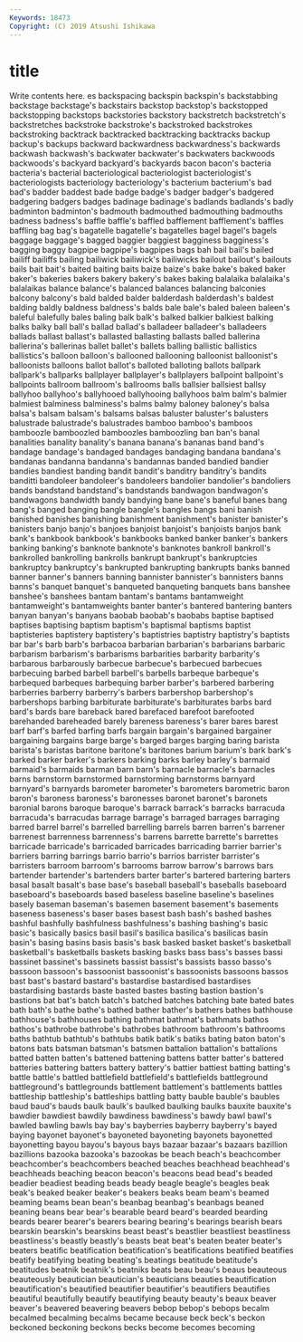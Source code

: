 ```yaml
---
Keywords: 18473
Copyright: (C) 2019 Atsushi Ishikawa
---
```


# title

Write contents here.
es backspacing backspin backspin's backstabbing backstage backstage's backstairs backstop
backstop's backstopped backstopping backstops backstories backstory backstretch backstretch's backstretches backstroke
backstroke's backstroked backstrokes backstroking backtrack backtracked backtracking backtracks backup backup's
backups backward backwardness backwardness's backwards backwash backwash's backwater backwater's backwaters
backwoods backwoods's backyard backyard's backyards bacon bacon's bacteria bacteria's bacterial
bacteriological bacteriologist bacteriologist's bacteriologists bacteriology bacteriology's bacterium bacterium's bad bad's
badder baddest bade badge badge's badger badger's badgered badgering badgers
badges badinage badinage's badlands badlands's badly badminton badminton's badmouth badmouthed
badmouthing badmouths badness badness's baffle baffle's baffled bafflement bafflement's baffles
baffling bag bag's bagatelle bagatelle's bagatelles bagel bagel's bagels baggage
baggage's bagged baggier baggiest bagginess bagginess's bagging baggy bagpipe bagpipe's
bagpipes bags bah bail bail's bailed bailiff bailiffs bailing bailiwick
bailiwick's bailiwicks bailout bailout's bailouts bails bait bait's baited baiting
baits baize baize's bake bake's baked baker baker's bakeries bakers
bakery bakery's bakes baking balalaika balalaika's balalaikas balance balance's balanced
balances balancing balconies balcony balcony's bald balded balder balderdash balderdash's
baldest balding baldly baldness baldness's balds bale bale's baled baleen
baleen's baleful balefully bales baling balk balk's balked balkier balkiest
balking balks balky ball ball's ballad ballad's balladeer balladeer's balladeers
ballads ballast ballast's ballasted ballasting ballasts balled ballerina ballerina's ballerinas
ballet ballet's ballets balling ballistic ballistics ballistics's balloon balloon's ballooned
ballooning balloonist balloonist's balloonists balloons ballot ballot's balloted balloting ballots
ballpark ballpark's ballparks ballplayer ballplayer's ballplayers ballpoint ballpoint's ballpoints ballroom
ballroom's ballrooms balls ballsier ballsiest ballsy ballyhoo ballyhoo's ballyhooed ballyhooing
ballyhoos balm balm's balmier balmiest balminess balminess's balms balmy baloney
baloney's balsa balsa's balsam balsam's balsams balsas baluster baluster's balusters
balustrade balustrade's balustrades bamboo bamboo's bamboos bamboozle bamboozled bamboozles bamboozling
ban ban's banal banalities banality banality's banana banana's bananas band
band's bandage bandage's bandaged bandages bandaging bandana bandana's bandanas bandanna
bandanna's bandannas banded bandied bandier bandies bandiest banding bandit bandit's
banditry banditry's bandits banditti bandoleer bandoleer's bandoleers bandolier bandolier's bandoliers
bands bandstand bandstand's bandstands bandwagon bandwagon's bandwagons bandwidth bandy bandying
bane bane's baneful banes bang bang's banged banging bangle bangle's
bangles bangs bani banish banished banishes banishing banishment banishment's banister
banister's banisters banjo banjo's banjoes banjoist banjoist's banjoists banjos bank
bank's bankbook bankbook's bankbooks banked banker banker's bankers banking banking's
banknote banknote's banknotes bankroll bankroll's bankrolled bankrolling bankrolls bankrupt bankrupt's
bankruptcies bankruptcy bankruptcy's bankrupted bankrupting bankrupts banks banned banner banner's
banners banning bannister bannister's bannisters banns banns's banquet banquet's banqueted
banqueting banquets bans banshee banshee's banshees bantam bantam's bantams bantamweight
bantamweight's bantamweights banter banter's bantered bantering banters banyan banyan's banyans
baobab baobab's baobabs baptise baptised baptises baptising baptism baptism's baptismal
baptisms baptist baptisteries baptistery baptistery's baptistries baptistry baptistry's baptists bar
bar's barb barb's barbacoa barbarian barbarian's barbarians barbaric barbarism barbarism's
barbarisms barbarities barbarity barbarity's barbarous barbarously barbecue barbecue's barbecued barbecues
barbecuing barbed barbell barbell's barbells barbeque barbeque's barbequed barbeques barbequing
barber barber's barbered barbering barberries barberry barberry's barbers barbershop barbershop's
barbershops barbing barbiturate barbiturate's barbiturates barbs bard bard's bards bare
bareback bared barefaced barefoot barefooted barehanded bareheaded barely bareness bareness's
barer bares barest barf barf's barfed barfing barfs bargain bargain's
bargained bargainer bargaining bargains barge barge's barged barges barging baring
barista barista's baristas baritone baritone's baritones barium barium's bark bark's
barked barker barker's barkers barking barks barley barley's barmaid barmaid's
barmaids barman barn barn's barnacle barnacle's barnacles barns barnstorm barnstormed
barnstorming barnstorms barnyard barnyard's barnyards barometer barometer's barometers barometric baron
baron's baroness baroness's baronesses baronet baronet's baronets baronial barons baroque
baroque's barrack barrack's barracks barracuda barracuda's barracudas barrage barrage's barraged
barrages barraging barred barrel barrel's barrelled barrelling barrels barren barren's
barrener barrenest barrenness barrenness's barrens barrette barrette's barrettes barricade barricade's
barricaded barricades barricading barrier barrier's barriers barring barrings barrio barrio's
barrios barrister barrister's barristers barroom barroom's barrooms barrow barrow's barrows
bars bartender bartender's bartenders barter barter's bartered bartering barters basal
basalt basalt's base base's baseball baseball's baseballs baseboard baseboard's baseboards
based baseless baseline baseline's baselines basely baseman baseman's basemen basement
basement's basements baseness baseness's baser bases basest bash bash's bashed
bashes bashful bashfully bashfulness bashfulness's bashing bashing's basic basic's basically
basics basil basil's basilica basilica's basilicas basin basin's basing basins
basis basis's bask basked basket basket's basketball basketball's basketballs baskets
basking basks bass bass's basses bassi bassinet bassinet's bassinets bassist
bassist's bassists basso basso's bassoon bassoon's bassoonist bassoonist's bassoonists bassoons
bassos bast bast's bastard bastard's bastardise bastardised bastardises bastardising bastards
baste basted bastes basting bastion bastion's bastions bat bat's batch
batch's batched batches batching bate bated bates bath bath's bathe
bathe's bathed bather bather's bathers bathes bathhouse bathhouse's bathhouses bathing
bathmat bathmat's bathmats bathos bathos's bathrobe bathrobe's bathrobes bathroom bathroom's
bathrooms baths bathtub bathtub's bathtubs batik batik's batiks bating baton
baton's batons bats batsman batsman's batsmen battalion battalion's battalions batted
batten batten's battened battening battens batter batter's battered batteries battering
batters battery battery's battier battiest batting batting's battle battle's battled
battlefield battlefield's battlefields battleground battleground's battlegrounds battlement battlement's battlements battles
battleship battleship's battleships battling batty bauble bauble's baubles baud baud's
bauds baulk baulk's baulked baulking baulks bauxite bauxite's bawdier bawdiest
bawdily bawdiness bawdiness's bawdy bawl bawl's bawled bawling bawls bay
bay's bayberries bayberry bayberry's bayed baying bayonet bayonet's bayoneted bayoneting
bayonets bayonetted bayonetting bayou bayou's bayous bays bazaar bazaar's bazaars
bazillion bazillions bazooka bazooka's bazookas be beach beach's beachcomber beachcomber's
beachcombers beached beaches beachhead beachhead's beachheads beaching beacon beacon's beacons
bead bead's beaded beadier beadiest beading beads beady beagle beagle's
beagles beak beak's beaked beaker beaker's beakers beaks beam beam's
beamed beaming beams bean bean's beanbag beanbag's beanbags beaned beaning
beans bear bear's bearable beard beard's bearded bearding beards bearer
bearer's bearers bearing bearing's bearings bearish bears bearskin bearskin's bearskins
beast beast's beastlier beastliest beastliness beastliness's beastly beastly's beasts beat
beat's beaten beater beater's beaters beatific beatification beatification's beatifications beatified
beatifies beatify beatifying beating beating's beatings beatitude beatitude's beatitudes beatnik
beatnik's beatniks beats beau beau's beaus beauteous beauteously beautician beautician's
beauticians beauties beautification beautification's beautified beautifier beautifier's beautifiers beautifies beautiful
beautifully beautify beautifying beauty beauty's beaux beaver beaver's beavered beavering
beavers bebop bebop's bebops becalm becalmed becalming becalms became because
beck beck's beckon beckoned beckoning beckons becks become becomes becoming
